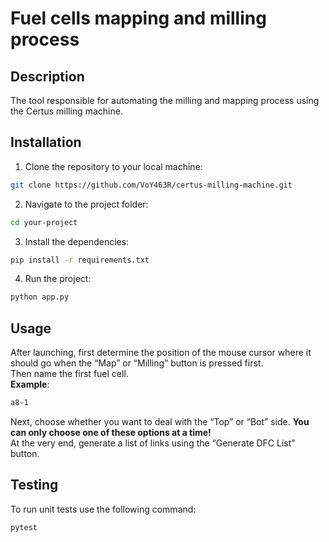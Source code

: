 # Fuel cells mapping and milling process

## Description

The tool responsible for automating the milling and mapping process using the Certus milling machine.

## Installation

1. Clone the repository to your local machine:
```bash
git clone https://github.com/VoY463R/certus-milling-machine.git
```
2. Navigate to the project folder:
```bash
cd your-project
```
3. Install the dependencies:
```bash
pip install -r requirements.txt
```
4. Run the project:
```bash
python app.py
```

## Usage

After launching, first determine the position of the mouse cursor where it should go when the “Map” or “Milling” button is pressed first.<br>
Then name the first fuel cell.<br>
**Example**:
```markdown
a8-1
```
Next, choose whether you want to deal with the “Top” or “Bot” side. **You can only choose one of these options at a time!**<br>At the very end, generate a list of links using the “Generate DFC List” button.

## Testing
To run unit tests use the following command:
```bash
pytest
```